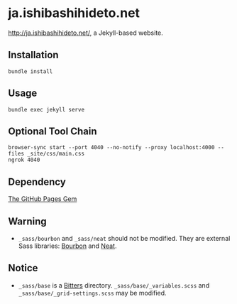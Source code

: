 ja.ishibashihideto.net
======================

<http://ja.ishibashihideto.net/>, a Jekyll-based website.

Installation
------------

`bundle install`

Usage
-----

```console
bundle exec jekyll serve
```

Optional Tool Chain
-------------------

```console
browser-sync start --port 4040 --no-notify --proxy localhost:4000 --files _site/css/main.css
ngrok 4040
```

Dependency
----------

[The GitHub Pages Gem](https://pages.github.com/versions/)

Warning
-------

- `_sass/bourbon` and `_sass/neat` should not be modified. They are external Sass libraries: [Bourbon](http://bourbon.io/) and [Neat](http://neat.bourbon.io/).

Notice
------

- `_sass/base` is a [Bitters](http://bitters.bourbon.io/) directory. `_sass/base/_variables.scss` and `_sass/base/_grid-settings.scss` may be modified.
